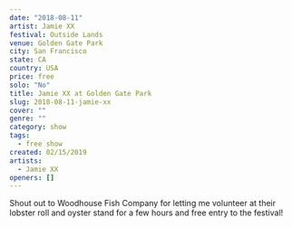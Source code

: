 ```yaml
---
date: "2018-08-11"
artist: Jamie XX
festival: Outside Lands
venue: Golden Gate Park
city: San Francisco
state: CA
country: USA
price: free
solo: "No"
title: Jamie XX at Golden Gate Park
slug: 2018-08-11-jamie-xx
cover: ""
genre: ""
category: show
tags:
  - free show
created: 02/15/2019
artists:
  - Jamie XX
openers: []
---
```


Shout out to Woodhouse Fish Company for letting me volunteer at their lobster roll and oyster stand for a few hours and free entry to the festival!
